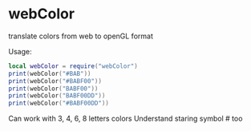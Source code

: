 # webColor
translate colors from web to openGL format

Usage:

```lua
local webColor = require("webColor")
print(webColor("#BAB"))
print(webColor("#BABF00"))
print(webColor("BABF00"))
print(webColor("BABF00DD"))
print(webColor("#BABF00DD"))
```

Can work with 3, 4, 6, 8 letters colors
Understand staring symbol # too
